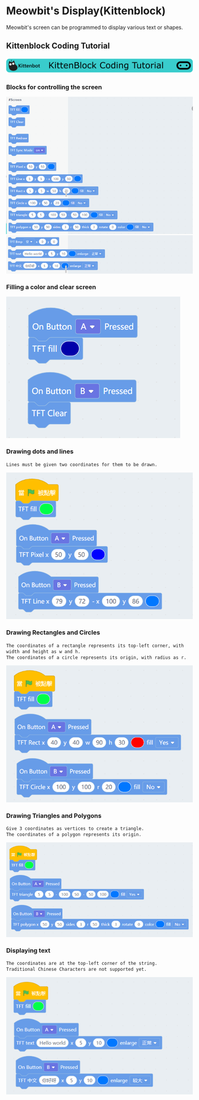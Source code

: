 # Meowbit's Display(Kittenblock)

Meowbit's screen can be programmed to display various text or shapes.

##  Kittenblock Coding Tutorial

![](../functional_module/PWmodules/images/kbbanner.png)

### Blocks for controlling the screen

![](./images/kb11_1.png)
![](./images/kb11_2.png)

### Filling a color and clear screen

![](./images/tft1.png)

### Drawing dots and lines

    Lines must be given two coordinates for them to be drawn.

![](./images/tft2.png)

### Drawing Rectangles and Circles

    The coordinates of a rectangle represents its top-left corner, with width and height as w and h.
    The coordinates of a circle represents its origin, with radius as r.

![](./images/tft3.png)
    
### Drawing Triangles and Polygons

    Give 3 coordinates as vertices to create a triangle.
    The coordinates of a polygon represents its origin.

![](./images/tft4.png)

### Displaying text

    The coordinates are at the top-left corner of the string.
    Traditional Chinese Characters are not supported yet.

![](./images/tft5.png)

